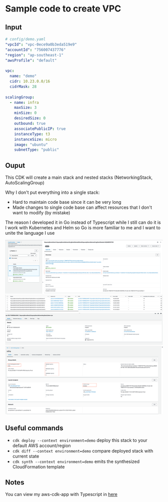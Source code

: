 # Sample code to create VPC

## Input

```yaml
# config/demo.yaml
"vpcId": "vpc-0ece9a0b3eda519e9"
"accountId": "756007437776"
"region": "ap-southeast-1"
"awsProfile": "default"

vpc:
  name: "demo"
  cidr: 10.23.0.0/16
  cidrMask: 28

scalingGroup: 
  - name: infra
    maxSize: 3
    minSize: 0
    desiredSize: 0
    outbound: true
    associatePublicIP: true
    instanceType: t3
    instanceSize: micro
    image: "ubuntu"
    subnetType: "public"
```

## Ouput

This CDK will create a main stack and nested stacks (NetworkingStack, AutoScalingGroup)

Why I don't put everything into a single stack:
* Hard to maintain code base since it can be very long
* Made changes to single code base can affect resources that I don't want to modify (by mistake)

The reason I developed it in Go instead of Typescript while I still can do it is I work with Kubernetes and Helm so Go is more familiar to me and I want to unite the language I use

![Created stacks](.images/stacks.png)
![Created subnets](.images/subnets.png)
![Created vpc](.images/vpc.png)
![Created auto scaling group](.images/autoscalinggroup.png)
## Useful commands

 * `cdk deploy --context environment=demo`      deploy this stack to your default AWS account/region
 * `cdk diff --context environment=demo`        compare deployed stack with current state
 * `cdk synth --context environment=demo`       emits the synthesized CloudFormation template

## Notes
You can view my aws-cdk-app with Typescript in [here](https://github.com/htquanq/sample-aws-cdk)